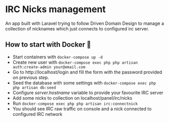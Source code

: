 # IRC Nicks management
An app built with Laravel trying to follow Driven Domain Design to manage a collection of nicknames 
which just connects to configured irc server.

## How to start with Docker :whale:
- Start containers with `docker-compose up -d`
- Create new user with `docker-compose exec php php artisan auth:create-admin your@email.com`
- Go to http://localhost/login and fill the form with the password provided on previous step.
- Seed the database with some settings with `docker-compose exec php php artisan db:seed`
- Configure *server.hostname* variable to provide your favourite IRC server
- Add some nicks to collection on localhost/panel/irc/nicks
- Run `docker-compose exec php php artisan irc:connectnick`
- You should see IRC raw traffic on console and a nick connected to configured IRC network
